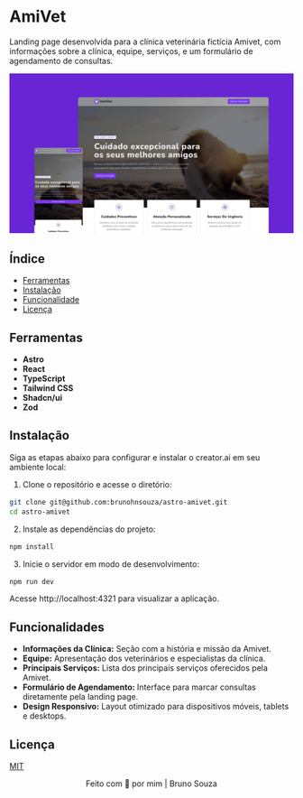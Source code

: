# AmiVet

Landing page desenvolvida para a clínica veterinária fictícia Amivet, com informações sobre a clínica, equipe, serviços, e um formulário de agendamento de consultas.

![Preview](.github/preview.png)

## Índice

- [Ferramentas](#ferramentas)
- [Instalação](#instalação)
- [Funcionalidade](#funcionalidades)
- [Licença](#licença)

## Ferramentas

- **Astro**
- **React**
- **TypeScript**
- **Tailwind CSS**
- **Shadcn/ui**
- **Zod**

## Instalação

Siga as etapas abaixo para configurar e instalar o creator.ai em seu ambiente local:

1. Clone o repositório e acesse o diretório:

```bash
git clone git@github.com:brunohnsouza/astro-amivet.git
cd astro-amivet
```

2. Instale as dependências do projeto:

```bash
npm install
```

3. Inicie o servidor em modo de desenvolvimento:

```bash
npm run dev
```

Acesse http://localhost:4321 para visualizar a aplicação.

## Funcionalidades

- **Informações da Clínica:** Seção com a história e missão da Amivet.
- **Equipe:** Apresentação dos veterinários e especialistas da clínica.
- **Principais Serviços:** Lista dos principais serviços oferecidos pela Amivet.
- **Formulário de Agendamento:** Interface para marcar consultas diretamente pela landing page.
- **Design Responsivo:** Layout otimizado para dispositivos móveis, tablets e desktops.

## Licença

[MIT](https://choosealicense.com/licenses/mit/)

<p align="center">
  Feito com 💜 por mim | Bruno Souza
</p>
